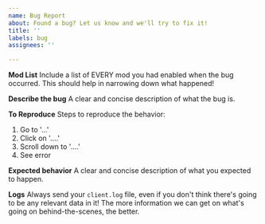 ```yaml
---
name: Bug Report
about: Found a bug? Let us know and we'll try to fix it!
title: ''
labels: bug
assignees: ''

---
```


**Mod List**
Include a list of EVERY mod you had enabled when the bug occurred. This should help in narrowing down what happened!

**Describe the bug**
A clear and concise description of what the bug is.

**To Reproduce**
Steps to reproduce the behavior:
1. Go to '...'
2. Click on '....'
3. Scroll down to '....'
4. See error

**Expected behavior**
A clear and concise description of what you expected to happen.

**Logs**
Always send your `client.log` file, even if you don't think there's going to be any relevant data in it! The more information we can get on what's going on behind-the-scenes, the better.
